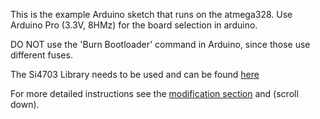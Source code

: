 This is the example Arduino sketch that runs on the atmega328. Use Arduino Pro (3.3V, 8HMz) for the board selection in arduino. 

DO NOT use the 'Burn Bootloader' command in Arduino, since those use different fuses.

The Si4703 Library needs to be used and can be found [here](http://dlnmh9ip6v2uc.cloudfront.net/datasheets/BreakoutBoards/Si4703_Breakout-Arduino_1_compatible.zip)

For more detailed instructions see the [modification section](https://github.com/sparkfun/fabFM-Kit/wiki/Modifications) and (scroll down).

